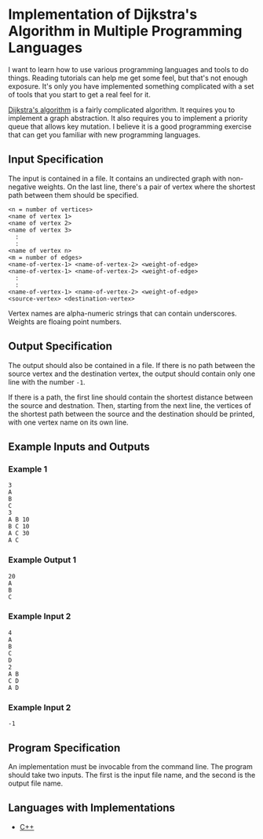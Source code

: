 # Implementation of Dijkstra's Algorithm in Multiple Programming Languages

I want to learn how to use various programming languages and tools to do things. Reading tutorials can help me get some feel, but that's not enough exposure. It's only you have implemented something complicated with a set of tools that you start to get a real feel for it.

[Dijkstra's algorithm](https://en.wikipedia.org/wiki/Dijkstra%27s_algorithm) is a fairly complicated algorithm. It requires you to implement a graph abstraction. It also requires you to implement a priority queue that allows key mutation. I believe it is a good programming exercise that can get you familiar with new programming languages.

## Input Specification

The input is contained in a file. It contains an undirected graph with non-negative weights. On the last line, there's a pair of vertex where the shortest path between them should be specified.

```
<n = number of vertices>
<name of vertex 1>
<name of vertex 2>
<name of vertex 3>
  :
  :
<name of vertex n>
<m = number of edges>
<name-of-vertex-1> <name-of-vertex-2> <weight-of-edge>
<name-of-vertex-1> <name-of-vertex-2> <weight-of-edge>
  :
  :
<name-of-vertex-1> <name-of-vertex-2> <weight-of-edge>
<source-vertex> <destination-vertex>
```

Vertex names are alpha-numeric strings that can contain underscores. Weights are floaing point numbers.

## Output Specification

The output should also be contained in a file. If there is no path between the source vertex and the destination vertex, the output should contain only one line with the number ``-1``.

If there is a path, the first line should contain the shortest distance between the source and destnation. Then, starting from the next line, the vertices of the shortest path between the source and the destination should be printed, with one vertex name on its own line.

## Example Inputs and Outputs

### Example 1
```
3
A
B
C
3
A B 10
B C 10
A C 30
A C
```

### Example Output 1
```
20
A
B
C
```

### Example Input 2
```
4
A
B
C
D
2
A B
C D
A D
```

### Example Input 2
```
-1
```

## Program Specification

An implementation must be invocable from the command line. The program should take two inputs. The first is the input file name, and the second is the output file name.

## Languages with Implementations

* [C++](https://github.com/dragonmeteor/dijkstra-impl/tree/master/cplusplus_bazel)